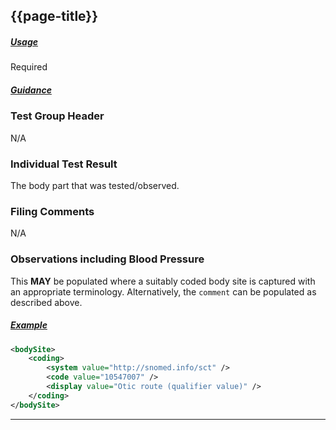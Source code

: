 ## {{page-title}}

<h5><ins>Usage</ins></h5>

<span class="mro-circle required" title="Required"></span> Required

<h5><ins>Guidance</ins></h5>

### Test Group Header

N/A

### Individual Test Result

The body part that was tested/observed.

### Filing Comments

N/A

### Observations including Blood Pressure

This **MAY** be populated where a suitably coded body site is captured with an appropriate terminology. Alternatively, the `comment` can be populated as described above.

<h5><ins>Example</ins></h5>

```xml
<bodySite>
    <coding>
        <system value="http://snomed.info/sct" />
        <code value="10547007" />
        <display value="Otic route (qualifier value)" />
    </coding>
</bodySite>
```

---